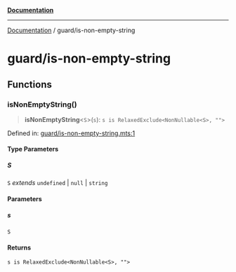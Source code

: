 [**Documentation**](../README.md)

---

[Documentation](../README.md) / guard/is-non-empty-string

# guard/is-non-empty-string

## Functions

### isNonEmptyString()

> **isNonEmptyString**\<`S`\>(`s`): `s is RelaxedExclude<NonNullable<S>, "">`

Defined in: [guard/is-non-empty-string.mts:1](https://github.com/noshiro-pf/ts-verified/blob/main/src/guard/is-non-empty-string.mts#L1)

#### Type Parameters

##### S

`S` _extends_ `undefined` \| `null` \| `string`

#### Parameters

##### s

`S`

#### Returns

`s is RelaxedExclude<NonNullable<S>, "">`

